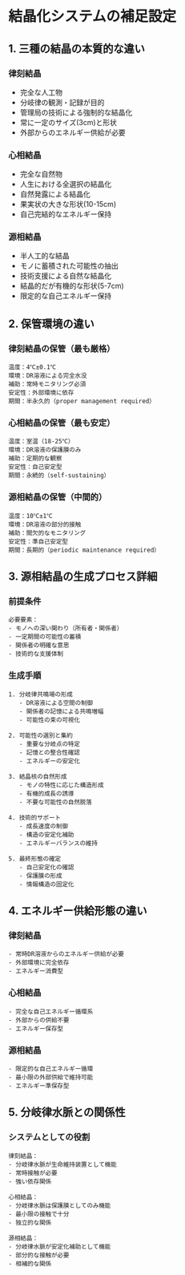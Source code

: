 # 結晶化システムの補足設定

## 1. 三種の結晶の本質的な違い

### 律刻結晶
- 完全な人工物
- 分岐律の観測・記録が目的
- 管理局の技術による強制的な結晶化
- 常に一定のサイズ(3cm)と形状
- 外部からのエネルギー供給が必要

### 心相結晶
- 完全な自然物
- 人生における全選択の結晶化
- 自然発露による結晶化
- 果実状の大きな形状(10-15cm)
- 自己完結的なエネルギー保持

### 源相結晶
- 半人工的な結晶
- モノに蓄積された可能性の抽出
- 技術支援による自然な結晶化
- 結晶的だが有機的な形状(5-7cm)
- 限定的な自己エネルギー保持

## 2. 保管環境の違い

### 律刻結晶の保管（最も厳格）
```
温度：4℃±0.1℃
環境：DR溶液による完全水没
補助：常時モニタリング必須
安定性：外部環境に依存
期間：半永久的（proper management required）
```

### 心相結晶の保管（最も安定）
```
温度：室温（18-25℃）
環境：DR溶液の保護膜のみ
補助：定期的な観察
安定性：自己安定型
期間：永続的（self-sustaining）
```

### 源相結晶の保管（中間的）
```
温度：10℃±1℃
環境：DR溶液の部分的接触
補助：間欠的なモニタリング
安定性：準自己安定型
期間：長期的（periodic maintenance required）
```

## 3. 源相結晶の生成プロセス詳細

### 前提条件
```
必要要素：
- モノへの深い関わり（所有者・関係者）
- 一定期間の可能性の蓄積
- 関係者の明確な意思
- 技術的な支援体制
```

### 生成手順
```
1. 分岐律共鳴場の形成
   - DR溶液による空間の制御
   - 関係者の記憶による共鳴増幅
   - 可能性の束の可視化

2. 可能性の選別と集約
   - 重要な分岐点の特定
   - 記憶との整合性確認
   - エネルギーの安定化

3. 結晶核の自然形成
   - モノの特性に応じた構造形成
   - 有機的成長の誘導
   - 不要な可能性の自然脱落

4. 技術的サポート
   - 成長速度の制御
   - 構造の安定化補助
   - エネルギーバランスの維持

5. 最終形態の確定
   - 自己安定化の確認
   - 保護膜の形成
   - 情報構造の固定化
```

## 4. エネルギー供給形態の違い

### 律刻結晶
```
- 常時DR溶液からのエネルギー供給が必要
- 外部環境に完全依存
- エネルギー消費型
```

### 心相結晶
```
- 完全な自己エネルギー循環系
- 外部からの供給不要
- エネルギー保存型
```

### 源相結晶
```
- 限定的な自己エネルギー循環
- 最小限の外部供給で維持可能
- エネルギー準保存型
```

## 5. 分岐律水脈との関係性

### システムとしての役割
```
律刻結晶：
- 分岐律水脈が生命維持装置として機能
- 常時接触が必要
- 強い依存関係

心相結晶：
- 分岐律水脈は保護膜としてのみ機能
- 最小限の接触で十分
- 独立的な関係

源相結晶：
- 分岐律水脈が安定化補助として機能
- 部分的な接触が必要
- 相補的な関係
```